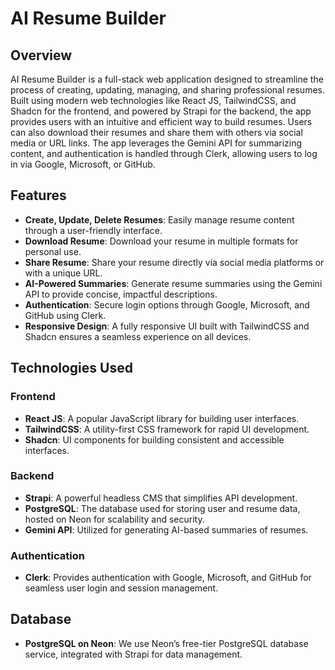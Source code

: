 # AI Resume Builder

## Overview

AI Resume Builder is a full-stack web application designed to streamline the process of creating, updating, managing, and sharing professional resumes. Built using modern web technologies like React JS, TailwindCSS, and Shadcn for the frontend, and powered by Strapi for the backend, the app provides users with an intuitive and efficient way to build resumes. Users can also download their resumes and share them with others via social media or URL links. The app leverages the Gemini API for summarizing content, and authentication is handled through Clerk, allowing users to log in via Google, Microsoft, or GitHub.

## Features

- **Create, Update, Delete Resumes**: Easily manage resume content through a user-friendly interface.
- **Download Resume**: Download your resume in multiple formats for personal use.
- **Share Resume**: Share your resume directly via social media platforms or with a unique URL.
- **AI-Powered Summaries**: Generate resume summaries using the Gemini API to provide concise, impactful descriptions.
- **Authentication**: Secure login options through Google, Microsoft, and GitHub using Clerk.
- **Responsive Design**: A fully responsive UI built with TailwindCSS and Shadcn ensures a seamless experience on all devices.

## Technologies Used

### Frontend

- **React JS**: A popular JavaScript library for building user interfaces.
- **TailwindCSS**: A utility-first CSS framework for rapid UI development.
- **Shadcn**: UI components for building consistent and accessible interfaces.

### Backend

- **Strapi**: A powerful headless CMS that simplifies API development.
- **PostgreSQL**: The database used for storing user and resume data, hosted on Neon for scalability and security.
- **Gemini API**: Utilized for generating AI-based summaries of resumes.

### Authentication

- **Clerk**: Provides authentication with Google, Microsoft, and GitHub for seamless user login and session management.

## Database

- **PostgreSQL on Neon**: We use Neon’s free-tier PostgreSQL database service, integrated with Strapi for data management.
